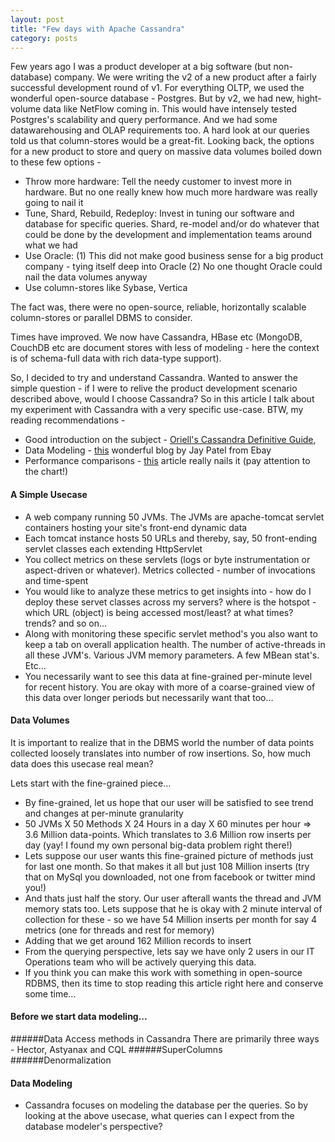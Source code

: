 ```yaml
---
layout: post
title: "Few days with Apache Cassandra"
category: posts
---
```


Few years ago I was a product developer at a big software (but non-database) company. We were writing the v2 of a new product after a fairly successful development round of v1. For everything OLTP, we used the wonderful open-source database - Postgres. But by v2, we had new, hight-volume data like NetFlow coming in. This would have intensely tested Postgres's scalability and query performance. And we had some datawarehousing and OLAP requirements too. A hard look at our queries told us that column-stores would be a great-fit. Looking back, the options for a new product to store and query on massive data volumes boiled down to these few options -

* Throw more hardware: Tell the needy customer to invest more in hardware. But no one really knew how much more hardware was really going to nail it
* Tune, Shard, Rebuild, Redeploy: Invest in tuning our software and database for specific queries. Shard, re-model and/or do whatever that could be done by the development and implementation teams around what we had
* Use Oracle: (1) This did not make good business sense for a big product company - tying itself deep into Oracle (2) No one thought Oracle could nail the data volumes anyway
* Use column-stores like Sybase, Vertica

The fact was, there were no open-source, reliable, horizontally scalable column-stores or parallel DBMS to consider.

Times have improved. We now have Cassandra, HBase etc (MongoDB, CouchDB etc are document stores with less of modeling - here the context is of schema-full data with rich data-type support).

So, I decided to try and understand Cassandra. Wanted to answer the simple question - if I were to relive the product development scenario described above, would I choose Cassandra? So in this article I talk about my experiment with Cassandra with a very specific use-case. BTW, my reading recommendations -

* Good introduction on the subject - [Oriell's Cassandra Definitive Guide](http://shop.oreilly.com/product/0636920010852.do), 
* Data Modeling - [this](http://www.ebaytechblog.com/2012/07/16/cassandra-data-modeling-best-practices-part-1/) wonderful blog by Jay Patel from Ebay
* Performance comparisons - [this](http://www.datastax.com/dev/blog/2012-in-review-performance) article really nails it (pay attention to the chart!)

#### A Simple Usecase
* A web company running 50 JVMs. The JVMs are apache-tomcat servlet containers hosting your site's front-end dynamic data
* Each tomcat instance hosts 50 URLs and thereby, say, 50 front-ending servlet classes each extending HttpServlet
* You collect metrics on these servlets (logs or byte instrumentation or aspect-driven or whatever). Metrics collected - number of invocations and time-spent
* You would like to analyze these metrics to get insights into - how do I deploy these servet classes across my servers? where is the hotspot - which URL (object) is being accessed most/least? at what times? trends? and so on…
* Along with monitoring these specific servlet method's you also want to keep a tab on overall application health. The number of active-threads in all these JVM's. Various JVM memory parameters. A few MBean stat's. Etc…
* You necessarily want to see this data at fine-grained per-minute level for recent history. You are okay with more of a coarse-grained view of this data over longer periods but necessarily want that too…

#### Data Volumes
It is important to realize that in the DBMS world the number of data points collected loosely translates into number of row insertions. So, how much data does this usecase real mean?

Lets start with the fine-grained piece…

* By fine-grained, let us hope that our user will be satisfied to see trend and changes at per-minute granularity
* 50 JVMs X 50 Methods X 24 Hours in a day X 60 minutes per hour => 3.6 Million data-points. Which translates to 3.6 Million row inserts per day (yay! I found my own personal big-data problem right there!)
* Lets suppose our user wants this fine-grained picture of methods just for last one month. So that makes it all but just 108 Million inserts (try that on MySql you downloaded, not one from facebook or twitter mind you!)
*  And thats just half the story. Our user afterall wants the thread and JVM memory stats too. Lets suppose that he is okay with 2 minute interval of collection for these - so we have 54 Million inserts per month for say 4 metrics (one for threads and rest for memory)
*  Adding that we get around 162 Million records to insert
*  From the querying perspective, lets say we have only 2 users in our IT Operations team who will be actively querying this data.
*  If you think you can make this work with something in open-source RDBMS, then its time to stop reading this article right here and conserve some time...


#### Before we start data modeling... 
######Data Access methods in Cassandra
There are primarily three ways - Hector, Astyanax and CQL
######SuperColumns
######Denormalization

#### Data Modeling
* Cassandra focuses on modeling the database per the queries. So by looking at the above usecase, what queries can I expect from the database modeler's perspective?    

 